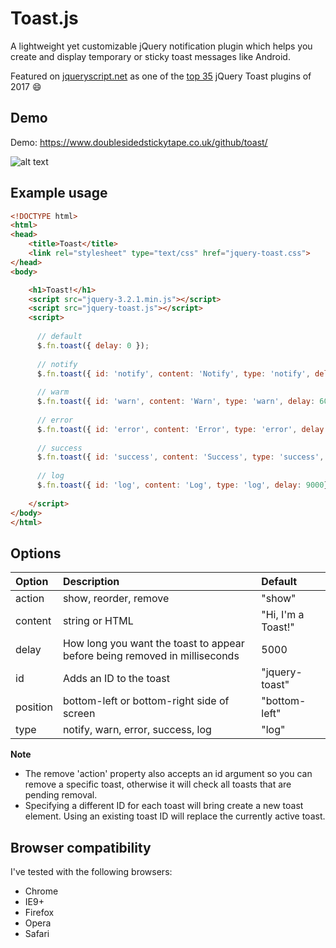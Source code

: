 # Toast.js 

A lightweight yet customizable jQuery notification plugin which helps you create and display temporary or sticky toast messages like Android.

Featured on [jqueryscript.net](https://www.jqueryscript.net/) as one of the [top 35](https://www.jqueryscript.net/blog/Best-Toast-Notification-jQuery-Plugins.html) jQuery Toast plugins of 2017 :smile:


## Demo

Demo:
https://www.doublesidedstickytape.co.uk/github/toast/

![alt text](https://www.doublesidedstickytape.co.uk/github/toast/toast.PNG "Toast examples")


## Example usage
```html
<!DOCTYPE html>
<html>
<head>
    <title>Toast</title>
    <link rel="stylesheet" type="text/css" href="jquery-toast.css">
</head>
<body>

    <h1>Toast!</h1>
    <script src="jquery-3.2.1.min.js"></script>
    <script src="jquery-toast.js"></script>
    <script>
    
      // default
      $.fn.toast({ delay: 0 });
    
      // notify
      $.fn.toast({ id: 'notify', content: 'Notify', type: 'notify', delay: 5000})
    
      // warm
      $.fn.toast({ id: 'warn', content: 'Warn', type: 'warn', delay: 6000})
    
      // error
      $.fn.toast({ id: 'error', content: 'Error', type: 'error', delay: 7000})
    
      // success
      $.fn.toast({ id: 'success', content: 'Success', type: 'success', delay: 8000})
      
      // log
      $.fn.toast({ id: 'log', content: 'Log', type: 'log', delay: 9000});
      
    </script>
</body>
</html>
```


## Options

| Option | Description | Default |
| :- | :- | :-|
| action | show, reorder, remove | "show" |
| content| string or HTML | "Hi, I'm a Toast!" |
| delay | How long you want the toast to appear before being removed in milliseconds | 5000 |
| id | Adds an ID to the toast | "jquery-toast" |
| position | bottom-left or bottom-right side of screen | "bottom-left" |
| type | notify, warn, error, success, log | "log" |

**Note**

* The remove 'action' property also accepts an id argument so you can remove a specific toast, otherwise it will check all toasts that are pending removal.
* Specifying a different ID for each toast will bring create a new toast element. Using an existing toast ID will replace the currently active toast.


## Browser compatibility

I've tested with the following browsers:

* Chrome
* IE9+
* Firefox
* Opera
* Safari
